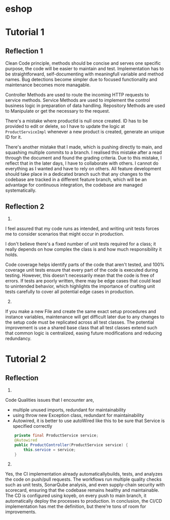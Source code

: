 # eshop

# Tutorial 1

## Reflection 1
Clean Code principle, methods should be concise and serves one specific purpose, the code will be easier to maintain and test. Implementation has to be straightforward, self-documenting with meaningfull variable and method names. Bug detections become simpler due to focused functionality and maintenance becomes more managable. 

Controller Methods are used to route the incoming HTTP requests to service methods. Service Methods are used to implement the control business logic in preparation of data handling. Repository Methods are used to Manipulate or get the necessary to the request.

There's a mistake where productId is null once created. ID has to be provided to edit or delete, so I have to update the logic at `ProductServiceImpl` whenever a new product is created, generate an unique ID for it. 

There's another mistake that I made, which is pushing directly to main, and squashing multiple commits to a branch. I realised this mistake after a read through the document and found the grading criteria. Due to this mistake, I reflect that in the later days, I have to collaborate with others. I cannot do everything as I wanted and have to rely on others. All feature development should take place in a dedicated branch such that any changes to the codebase are tracked in a different feature branch, which will be an advantage for continuous integration, the codebase are managed systematically.

## Reflection 2
1. 
I feel assured that my code runs as intended, and writing unit tests forces me to consider scenarios that might occur in production.

I don't believe there's a fixed number of unit tests required for a class; it really depends on how complex the class is and how much responsibility it holds.

Code coverage helps identify parts of the code that aren't tested, and 100% coverage unit tests ensure that every part of the code is executed during testing. However, this doesn't necessarily mean that the code is free of errors. If tests are poorly written, there may be edge cases that could lead to unintended behavior, which highlights the importance of crafting unit tests carefully to cover all potential edge cases in production.

2. 
If you make a new File and create the same exact setup procedures and instance variables, maintenance will get difficult later due to any changes to the setup code must be replicated across all test classes. The potential improvement is use a shared base class that all test classes extend such that common logic is centralized, easing future modifications and reducing redundancy.

# Tutorial 2

## Reflection

1. 

Code Qualities issues that I encounter are, 
- multiple unused imports, redundant for maintainability
- using throw new Exception class, redundant for maintainability
- Autowired, it is better to use autoWired like this to be sure that Service is specified correctly
```java 
    private final ProductService service;
    @Autowired
    public ProductController(ProductService service) {
        this.service = service;
    }
```


2.

Yes, the CI implementation already automaticallybuilds, tests, and analyzes the code on push/pull requests. The workflows run multiple quality checks such as unit tests, SonarQube analysis, and even supply-chain security with scorecard, ensuring that the codebase remains healthy and maintainable. The CD is configured using koyeb, on every push to main branch, it automatically deploy the processes to production.  In conclusion, the CI/CD implementation has met the definition, but there're tons of room for improvements. 